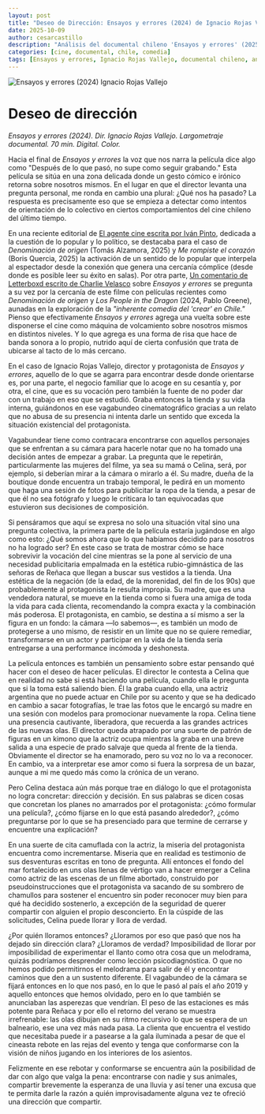 ```yaml
---
layout: post
title: "Deseo de Dirección: Ensayos y errores (2024) de Ignacio Rojas Vallejo"
date: 2025-10-09
author: cesarcastillo
description: "Análisis del documental chileno 'Ensayos y errores' (2025) de Ignacio Rojas Vallejo, explorando su humor, dirección y falta de rumbo como metáfora contemporánea."
categories: [cine, documental, chile, comedia]
tags: [Ensayos y errores, Ignacio Rojas Vallejo, documental chileno, análisis fílmico]
---
```


<img src="{{ '/assets/images/ensayos-y-errores-port.jpg' | relative_url }}" 
     alt="Ensayos y errores (2024) Ignacio Rojas Vallejo" 
     style="width:auto;max-height:463px;display:block;margin:auto;">

# Deseo de dirección

*Ensayos y errores (2024). Dir. Ignacio Rojas Vallejo. Largometraje documental. 70 min. Digital. Color.*

Hacia el final de *Ensayos y errores* la voz que nos narra la película dice algo como "Después de lo que pasó, no supe como seguir grabando." Esta película se sitúa en una zona delicada donde un gesto cómico e irónico retorna sobre nosotros mismos. En el lugar en que el director levanta una pregunta personal, me ronda en cambio una plural: ¿Qué nos ha pasado? La respuesta es precisamente eso que se empieza a detectar como intentos de orientación de lo colectivo en ciertos comportamientos del cine chileno del último tiempo.

En una reciente editorial de [El agente cine escrita por Iván Pinto](https://elagentecine.org/columna/editorial-la-pregunta-por-lo-popular/), dedicada a la cuestión de lo popular y lo político, se destacaba para el caso de  *Denominación de origen* (Tomás Alzamora, 2025)  y *Me rompiste el corazón* (Boris Quercia, 2025) la activación de un sentido de lo popular que interpela al espectador desde la conexión que genera una cercanía cómplice (desde donde es posible leer su éxito en salas). Por otra parte, [Un comentario de Letterboxd escrito de Charlie Velasco](https://letterboxd.com/icharly_com/film/ensayos-y-errores/) sobre *Ensayos y errores* se pregunta a su vez por la cercanía de este filme con películas recientes como *Denominación de origen* y *Los People in the Dragon* (2024, Pablo Greene), aunadas en la exploración de la *"inherente comedia del 'crear' en Chile."* Pienso que efectivamente *Ensayos y errores* agrega una vuelta sobre este disponerse el cine como máquina de volcamiento sobre nosotros mismos en distintos niveles. Y lo que agrega es una forma de risa que hace de banda sonora a lo propio, nutrido aquí de cierta confusión que trata de ubicarse al tacto de lo más cercano. 
 
En el caso de Ignacio Rojas Vallejo, director y protagonista de *Ensayos y errores*, aquello de lo que se agarra para encontrar desde donde orientarse es, por una parte, el negocio familiar que lo acoge en su cesantía y, por otra, el cine, que es su vocación pero también la fuente de no poder dar con un trabajo en eso que se estudió. Graba entonces la tienda y su vida interna, guiándonos en ese vagabundeo cinematográfico gracias a un relato que no abusa de su presencia ni intenta darle un sentido que exceda la situación existencial del protagonista. 

Vagabundear tiene como contracara encontrarse con aquellos personajes que se enfrentan a su cámara para hacerle notar que no ha tomado una decisión antes de empezar a grabar. La pregunta que le repetirán, particularmente las mujeres del filme, ya sea su mamá o Celina, será, por ejemplo, si deberían mirar a la cámara o mirarlo a él. Su madre, dueña de la boutique donde encuentra un trabajo temporal, le pedirá en un momento que haga una sesión de fotos para publicitar la ropa de la tienda, a pesar de que él no sea fotógrafo y luego le criticara lo tan equivocadas que estuvieron sus decisiones de composición. 

Si pensáramos que aquí se expresa no solo una situación vital sino una pregunta colectiva, la primera parte de la película estaría jugándose en algo como esto: ¿Qué somos ahora que lo que habíamos decidido para nosotros no ha logrado ser? En este caso se trata de mostrar cómo se hace sobrevivir la vocación del cine mientras se la pone al servicio de una necesidad publicitaria empalmada en la estética rubio-gimnástica de las señoras de Reñaca que llegan a buscar sus vestidos a la tienda. Una estética de la negación (de la edad, de la morenidad, del fin de los 90s) que probablemente al protagonista le resulta impropia. Su madre, que es una vendedora natural, se mueve en la tienda como si fuera una amiga de toda la vida para cada clienta, recomendando la compra exacta y la combinación más poderosa. El protagonista, en cambio, se destina a sí mismo a ser la figura en un fondo: la cámara —lo sabemos—, es también un modo de protegerse a uno mismo, de resistir en un límite que no se quiere remediar, transformarse en un actor y participar en la vida de la tienda sería entregarse a una performance incómoda y deshonesta.

La película entonces es también un pensamiento sobre estar pensando qué hacer con el deseo de hacer películas. El director le contesta a Celina que en realidad no sabe si está haciendo una película, cuando ella le pregunta que si la toma está saliendo bien. Él la graba cuando ella, una actriz argentina que no puede actuar en Chile por su acento y que se ha dedicado en cambio a sacar fotografías, le trae las fotos que le encargó su madre en una sesión con modelos para promocionar nuevamente la ropa. Celina tiene una presencia cautivante, liberadora, que recuerda a las grandes actrices de las nuevas olas. El director queda atrapado por una suerte de patrón de figuras en un kimono que la actriz ocupa mientras la graba en una breve salida a una especie de prado salvaje que queda al frente de la tienda. Obviamente el director se ha enamorado, pero su voz no lo va a reconocer. En cambio, va a interpretar ese amor como si fuera la sorpresa de un bazar, aunque a mi me quedo más como la crónica de un verano. 

Pero Celina destaca aún más porque trae en diálogo lo que el protagonista no logra concretar: dirección y decisión. En sus palabras se dicen cosas que concretan los planes no amarrados por el protagonista: ¿cómo formular una película?, ¿cómo fijarse en lo que está pasando alrededor?, ¿cómo preguntarse por lo que se ha presenciado para que termine de cerrarse y encuentre una explicación? 

En una suerte de cita camuflada con la actriz, la miseria del protagonista encuentra como incrementarse. Miseria que en realidad es testimonio de sus desventuras escritas en tono de pregunta. Allí entonces el fondo del mar fortalecido en uns olas llenas de vértigo van a hacer emerger a Celina como actriz de las escenas de un filme abortado, construido por pseudoinstrucciones que el protagonista va sacando de su sombrero de chamullos para sostener el encuentro sin poder reconocer muy bien para qué ha decidido sostenerlo, a excepción de la seguridad de querer compartir con alguien el propio desconcierto. En la cúspide de las solicitudes, Celina puede llorar y llora de verdad. 

¿Por quién lloramos entonces? ¿Lloramos por eso que pasó que nos ha dejado sin dirección clara? ¿Lloramos de verdad? Imposibilidad de llorar por imposibilidad de experimentar el llanto como otra cosa que un melodrama, quizás podríamos desprender como lección psicodiagnóstica. O que no hemos podido permitirnos el melodrama para salir de él y encontrar caminos que den a un sustento diferente. El vagabundeo de la cámara se fijará entonces en lo que nos pasó, en lo que le pasó al país el año 2019 y aquello entonces que hemos olvidado, pero en lo que también se anunciaban las asperezas que vendrían. El peso de las estaciones es más potente para Reñaca y por ello el retorno del verano se muestra irrefrenable: las olas dibujan en su ritmo recursivo lo que se espera de un balneario, ese una vez más nada pasa. La clienta que encuentra el vestido que necesitaba puede ir a pasearse a la gala iluminada a pesar de que el cineasta rebote en las rejas del evento y tenga que conformarse con la visión de niños jugando en los interiores de los asientos. 

Felizmente en ese rebotar y conformarse se encuentra aún la posibilidad de dar con algo que valga la pena: encontrarse con nadie y sus animales, compartir brevemente la esperanza de una lluvia y así tener una excusa que te permita darle la razón a quién improvisadamente alguna vez te ofreció una dirección que compartir.

